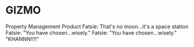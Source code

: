# GIZMO
Property Management Product
Fatsie: That's no moon...it's a space station
Fatsie: "You have chosen...wisely."
Fatsie: "You have chosen...wisely."
"KHANNN!!!!"
